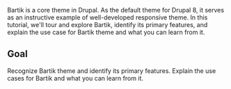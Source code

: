Bartik is a core theme in Drupal. As the default theme for Drupal 8, it serves as an instructive example of well-developed responsive theme. In this tutorial, we'll tour and explore Bartik, identify its primary features, and explain the use case for Bartik theme and what you can learn from it.

## Goal

Recognize Bartik theme and identify its primary features. Explain the use cases for Bartik and what you can learn from it.

